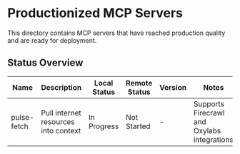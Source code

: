# Productionized MCP Servers

This directory contains MCP servers that have reached production quality and are ready for deployment.

## Status Overview

| Name        | Description                          | Local Status | Remote Status | Version | Notes                                       |
| ----------- | ------------------------------------ | ------------ | ------------- | ------- | ------------------------------------------- |
| pulse-fetch | Pull internet resources into context | In Progress  | Not Started   | -       | Supports Firecrawl and Oxylabs integrations |
